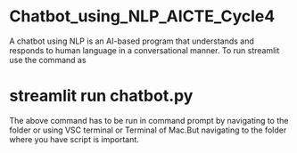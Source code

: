 # Chatbot_using_NLP_AICTE_Cycle4
A chatbot using NLP is an AI-based program that understands and responds to human language in a conversational manner.
To run streamlit use the command as
# streamlit run chatbot.py
The above command has to be run in command prompt by navigating to the folder or using VSC terminal or Terminal of Mac.But navigating to the folder where you have script is important.
